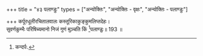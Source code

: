 +++
title = "४३ पलाण्डुः"
types = ["अन्योक्तिः", "अन्योक्तिः - वृक्षः", "अन्योक्तिः - पलाण्डुः"]

+++
कर्पूरधूलीरचितालवालः कस्तूरिकाकुङ्कुमलिप्तदेहः।  
सुवर्णकुम्भैः परिषिच्यमानो निजं गुणं मुञ्चति किं [^3]पलाण्डुः॥ 193 ॥  
  
[^3]: कन्दर्पः.
